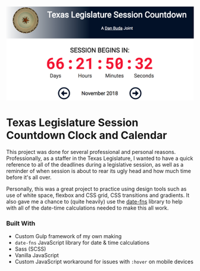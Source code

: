 <kbd>![Image](readme.png)</kbd>

# Texas Legislature Session Countdown Clock and Calendar

This project was done for several professional and personal reasons. Professionally, as a staffer in the Texas Legislature, I wanted to have a quick reference to all of the deadlines during a legislative session, as well as a reminder of when session is about to rear its ugly head and how much time before it's all over.

Personally, this was a great project to practice using design tools such as use of white space, flexbox and CSS grid, CSS transitions and gradients. It also gave me a chance to (quite heavily) use the [date-fns](https://date-fns.org) library to help with all of the date-time calculations needed to make this all work.

### Built With

- Custom Gulp framework of my own making
- `date-fns` JavaScript library for date & time calculations
- Sass (SCSS)
- Vanilla JavaScript
- Custom JavaScript workaround for issues with `:hover` on mobile devices
